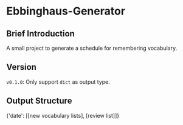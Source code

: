 # Ebbinghaus-Generator

## Brief Introduction

A small project to generate a schedule for remembering vocabulary.

## Version

`v0.1.0`: Only support `dict` as output type. 

## Output Structure

{'date': [[new vocabulary lists], [review list]]}
